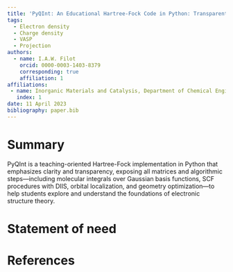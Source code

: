 ```yaml
---
title: 'PyQInt: An Educational Hartree-Fock Code in Python: Transparent Implementation of Gaussian-Type Integrals, SCF Procedures, and Geometry Optimization'
tags:
  - Electron density
  - Charge density
  - VASP
  - Projection
authors:
  - name: I.A.W. Filot
    orcid: 0000-0003-1403-8379
    corresponding: true
    affiliation: 1
affiliations:
 - name: Inorganic Materials and Catalysis, Department of Chemical Engineering and Chemistry, Eindhoven University of Technology
   index: 1
date: 11 April 2023
bibliography: paper.bib
---
```


# Summary

PyQInt is a teaching-oriented Hartree-Fock implementation in Python that
emphasizes clarity and transparency, exposing all matrices and algorithmic
steps—including molecular integrals over Gaussian basis functions, SCF
procedures with DIIS, orbital localization, and geometry optimization—to help
students explore and understand the foundations of electronic structure theory.

# Statement of need

# References
